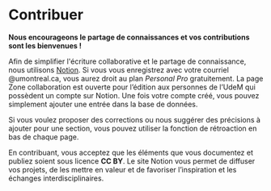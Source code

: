 # Contribuer

**Nous encourageons le partage de connaissances et vos contributions sont les bienvenues !** 

Afin de simplifier l'écriture collaborative et le partage de connaissance, nous utilisons [Notion](https://www.notion.so/guides/what-is-notion).
Si vous vous enregistrez avec votre courriel @umontreal.ca, vous aurez droit au plan *Personal Pro* gratuitement. 
La page Zone collaboration est ouverte pour l’édition aux personnes de l’UdeM qui possèdent un compte sur Notion. Une fois votre compte créé, vous pouvez simplement ajouter une entrée dans la base de données.

Si vous voulez proposer des corrections ou nous suggérer des précisions à ajouter pour une section, vous pouvez utiliser la fonction de rétroaction en bas de chaque page.

En contribuant, vous acceptez que les éléments que vous documentez et publiez soient sous licence **CC BY**. Le site Notion vous permet de diffuser vos projets, de les mettre en valeur et de favoriser l’inspiration et les échanges interdisciplinaires.

